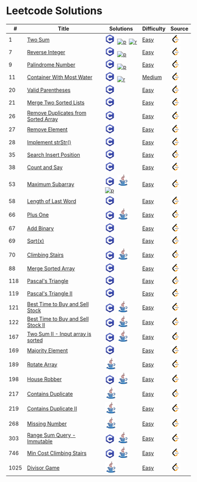 #    Leetcode Solutions



| #    | Title                | Solutions                                        | Difficulty        |  Source  |
| ----| ------------      | ----------------------------------          | ----------        | ----------   |
| 1    | [Two Sum][1] |[![c]][1sc]&nbsp;&nbsp;[![p]][1sp]&nbsp;&nbsp;[![r]][1sr] | [Easy][e]         | [![l]][1l]     |
| 7 | [Reverse Integer][7] | [![c]][7sc]&nbsp;&nbsp;[![p]][7sp] |[Easy][e]  |[![l]][7l]  |
| 9 |[Palindrome Number][9]  |[![c]][9sc]&nbsp;&nbsp;[![p]][9sp]  |[Easy][e] |[![l]][9l]  |
| 11 |[Container With Most Water][11]  |[![c]][11sc]&nbsp;&nbsp;[![r]][11sr]  |[Medium][m] |[![l]][11l]  |
| 20 |[Valid Parentheses][20]  |[![c]][20sc]  |[Easy][e] |[![l]][20l]  |
| 21 |[Merge Two Sorted Lists][21] |[![c]][21sc]  |[Easy][e] |[![l]][21l]  |
| 26 |[Remove Duplicates from Sorted Array][26] |[![c]][26sc]  |[Easy][e] |[![l]][26l]  |
| 27 |[Remove Element][27] |[![c]][27sc]  |[Easy][e] |[![l]][27l]  |
| 28 |[Implement strStr()][28] |[![c]][28sc]  |[Easy][e] |[![l]][28l]  |
| 35 |[Search Insert Position][35] |[![c]][35sc]  |[Easy][e] |[![l]][35l]  |
| 38 |[Count and Say][38] |[![c]][38sc]  |[Easy][e] |[![l]][38l]  |
| 53 |[Maximum Subarray][53] |[![c]][53sc]&nbsp;&nbsp;[![j]][53sj]&nbsp;&nbsp;[![p]][53sp]  |[Easy][e] |[![l]][53l]  |
| 58 |[Length of Last Word][58] |[![c]][58sc]  |[Easy][e] |[![l]][58l]  |
| 66 |[Plus One][66] |[![c]][66sc]&nbsp;&nbsp;[![j]][66sj]  |[Easy][e] |[![l]][66l]  |
| 67 |[Add Binary][67] |[![c]][67sc]  |[Easy][e] |[![l]][67l]  |
| 69 |[Sqrt(x)][69] |[![c]][69sc]  |[Easy][e] |[![l]][69l]  |
| 70 |[Climbing Stairs][70] |[![c]][70sc]&nbsp;&nbsp;[![j]][70sj]  |[Easy][e] |[![l]][70l]  |
| 88 |[Merge Sorted Array][88] |[![c]][70sc] |[Easy][e] |[![l]][88l]  |
| 118 |[Pascal's Triangle][118] |[![c]][118sc] |[Easy][e] |[![l]][118l]  |
| 119 |[Pascal's Triangle II][119] |[![c]][119sc] |[Easy][e] |[![l]][119l]  |
| 121 |[Best Time to Buy and Sell Stock][121] |[![c]][121sc]&nbsp;&nbsp;[![j]][121sj]   |[Easy][e] |[![l]][121l]  |
| 122 |[Best Time to Buy and Sell Stock II][122] |[![c]][122sc]&nbsp;&nbsp;[![j]][122sj]  |[Easy][e] |[![l]][122l]  |
| 167 |[Two Sum II - Input array is sorted][167] |[![c]][167sc]&nbsp;&nbsp;[![j]][167sj]  |[Easy][e] |[![l]][167l]  |
| 169 |[Majority Element][169] |[![c]][169sc] |[Easy][e] |[![l]][169l]  |
| 189 |[Rotate Array][189] |[![j]][189sj] |[Easy][e] |[![l]][189l]  |
| 198 |[House Robber][198] |[![c]][198sc]&nbsp;&nbsp;[![j]][198sj]  |[Easy][e] |[![l]][198l]  |
| 217 |[Contains Duplicate][217] |[![j]][217sj]  |[Easy][e] |[![l]][217l]  |
| 219 |[Contains Duplicate II][219] |[![j]][219sj]  |[Easy][e] |[![l]][219l]  |
| 268 |[Missing Number][268] |[![j]][268sj] |[Easy][e] |[![l]][268l]  |
| 303 |[Range Sum Query - Immutable][303] |[![c]][303sc]&nbsp;&nbsp;[![j]][303sj]  |[Easy][e] |[![l]][303l]  |
| 746 |[Min Cost Climbing Stairs][746] |[![c]][746sc]&nbsp;&nbsp;[![j]][746sj]  |[Easy][e] |[![l]][746l]  |
| 1025 |[Divisor Game][1025] |[![j]][1025sj]  |[Easy][e] |[![l]][1025l]  |

[p]:./ico/python.ico
[r]:./ico/rust.ico
[l]:./ico/leetcode.png
[c]:./ico/c.png
[j]:./ico/java.png

[e]:./Easy
[m]:./Medium
[h]:./Hard

[1]:./Easy/0001-Two%20Sum/README.md#1-two-sum
[7]:./Easy/0007-Reverse%20Integer/README.md#7-reverse-Integer
[9]:./Easy/0009-Palindrome%20Number/README.md#9-palindrome-number
[11]:./Medium/0011-Container%20With%20Most%20Water/README.md#11-container-with-most-water
[20]:./Easy/0020-Valid%20Parentheses/README.md#20-valid-parentheses
[21]:./Easy/0021-Merge%20Two%20Sorted%20Lists/README.md#21-merge-two-sorted-lists
[26]:./Easy/0026-Remove%20Duplicates%20from%20Sorted%20Array/README.md#26-remove-duplicates-from-sorted-array
[27]:./Easy/0027-Remove%20Element/README.md#27-remove-element
[28]:./Easy/0028-Implement%20strStr()/README.md#28-implement-strstr
[35]:./Easy/0035-Search%20Insert%20Position/README.md#35-search-insert-position
[38]:./Easy/0038-Count%20and%20Say/README.md#38-count-and-say
[53]:./Easy/0053-Maximum%20Subarray/README.md#53-maximum-subarray
[58]:./Easy/0058-Length%20of%20Last%20Word/README.md#58-length-of-last-word
[66]:./Easy/0066-Plus%20One/README.md#66-plus-one
[67]:./Easy/0067-Add%20Binary/README.md#67-add-binary
[69]:./Easy/0069-Sqrt(x)/README.md#69-sqrtx
[70]:./Easy/0070-Climbing%20Stairs/README.md#70-climbing-stairs
[88]:./Easy/0088-Merge%20Sorted%20Array/README.md#88-merge-sorted-array
[118]:./Easy/0118-Pascal's%20Triangle/README.md#118-pascal's-triangle
[119]:./Easy/0119-Pascal's%20Triangle%20II/README.md#119-pascal's-triangle-ii
[121]:./Easy/0121-Best%20Time%20to%20Buy%20and%20Sell%20Stock/README.md#121-best-time-to-buy-and-sell-stock
[122]:./Easy/0122-Best%Time%20to%20Buy%20and%20Sell%20Stock%20II#122-best-time-to-buy-and-sell-stock-ii
[167]:./Easy/0167-Two%20Sum%20II%20-%20Input%20array%20is%20sorted/README.md#167-two-sum-ii---input-array-is-sorted
[169]:.Easy/0169-Majority%20Element/README.md#169-majority-element
[189]:./Easy/0189-Rotate%20Array/README.md#189-ratate-array
[198]:./Easy/0198-House%20Robber/README.md#198-house-robber
[217]:./Easy/0217-Contains%20Duplicate/README.md#217-contains-duplicate
[219]:./Easy/0219-Contains%20Duplicate/README.md#219-contains-duplicate-ii
[268]:./Easy/0268-Missing%20Number/README.md#268-missing-number
[303]:./Easy/0303-Range%20Sum%20Query%20-%20Immutable/README.md#303-range-sum-query-immutable
[746]:./Easy/0746-Min%20Cost%20Climbing%20Stairs/README.md#746-min-cost-climbing-stairs
[1025]:./Easy/1025-Divisor%20Game/README.md#1025-divisor-game

[1sc]:./Easy/0001-Two%20Sum/README.md#solutions-c
[1sp]:./Easy/0001-Two%20Sum/README.md#solutions-python
[1sr]:./Easy/0001-Two%20Sum/README.md#solutions-rust
[7sc]:./Easy/0007-Reverse%20Integer/README.md#solutions-c
[7sp]:./Easy/0007-Reverse%20Integer/README.md#solutions-python
[9sp]:./Easy/0009-Palindrome%20Number/README.md#solutions-python
[9sc]:./Easy/0009-Palindrome%20Number/README.md#solutions-c
[11sr]:./Medium/0011-Container%20With%20Most%20Water/README.md#solutions-rust
[11sc]:./Medium/0011-Container%20With%20Most%20Water/README.md#solutions-c
[20sc]:./Easy/0020-Valid%20Parentheses/README.md#solutions-c
[21sc]:./Easy/0021-Merge%20Two%20Sorted%20Lists/README.md#solutions-c
[26sc]:./Easy/0026-Remove%20Duplicates%20from%20Sorted%20Array/README.md#solutions-c
[27sc]:./Easy/0027-Remove%20Element/README.md#solutions-c
[28sc]:./Easy/0028-Implement%20strStr()/README.md#solutions-c
[35sc]:./Easy/0035-Search%20Insert%20Position/README.md#solutions-c
[38sc]:./Easy/0038-Count%20and%20Say/README.md#solutions-c
[53sc]:./Easy/0053-Maximum%20Subarray/README.md#solutions-c
[53sp]:./Easy/0053-Maximum%20Subarray/README.md#solutions-python
[53sj]:./Easy/0053-Maximum%20Subarray/README.md#solutions-java
[58sc]:./Easy/0058-Length%20of%20Last%20Word/README.md#solutions-c
[66sc]:./Easy/0066-Plus%20One/README.md#solutions-c
[66sj]:./Easy/0066-Plus%20One/README.md#solutions-java
[67sc]:./Easy/0067-Add%20Binary/README.md#solutions-c
[69sc]:./Easy/0069-Sqrt(x)/README.md#solutions-c
[70sc]:./Easy/0070-Climbing%20Stairs/README.md#solutions-c
[70sj]:./Easy/0070-Climbing%20Stairs/README.md#solutions-java
[88sc]:./Easy/0088-Merge%20Sorted%20Array/README.md#solutions-c
[118sc]:./Easy/0118-Pascal's%20Triangle/README.md#solutions-c
[119sc]:./Easy/0119-Pascal's%20Triangle%20II/README.md#solutions-c
[121sc]:./Easy/0121-Best%20Time%20to%20Buy%20and%20Sell%20Stock/README.md#solutions-c
[121sj]:./Easy/0121-Best%20Time%20to%20Buy%20and%20Sell%20Stock/README.md#solutions-java
[122sc]:./Easy/0122-Best%20Time%20to%20Buy%20and%20Sell%20Stock%20II/README.md#solutions-c
[122sj]:./Easy/0122-Best%20Time%20to%20Buy%20and%20Sell%20Stock%20II/README.md#solutions-java
[167sc]:./Easy/0167-Two%20Sum%20II%20-%20Input%20array%20is%20sorted/README.md#solutions-c
[167sj]:./Easy/0167-Two%20Sum%20II%20-%20Input%20array%20is%20sorted/README.md#solutions-java
[169sc]:./Easy/0169-Majority%20Element/README.md#solutions-c
[189sj]:./Easy/0189-Rotate%20Array/README.md#solutions-java
[198sj]:./Easy/0198-House%20Robber/README.md#solutions-java
[198sc]:./Easy/0198-House%20Robber/README.md#solutions-c
[217sj]:./Easy/0217-Contains%20Duplicate/README.md#solutions-java
[219sj]:./Easy/0219-Contains%20Duplicate/README.md#solutions-java
[268sj]:./Easy/0268-Missing%20Number/README.md#solutions-java
[303sc]:./Easy/0303-Range%20Sum%20Query%20-%20Immutable/README.md#solutions-c
[303sj]:./Easy/0303-Range%20Sum%20Query%20-%20Immutable/README.md#solutions-java
[746sc]:./Easy/0746-Min%20Cost%20Climbing%20Stairs/README.md#solutions-c
[746sj]:./Easy/0746-Min%20Cost%20Climbing%20Stairs/README.md#solutions-java
[1025sc]:./Easy/1025-Divisor%20Game/README.md#solutions-c
[1025sj]:./Easy/1025-Divisor%20Game/README.md#solutions-java


[1l]:https://leetcode.com/problems/two-sum/
[7l]:https://leetcode.com/problems/reverse-integer/
[9l]:https://leetcode.com/problems/palindrome-number/
[11l]:https://leetcode.com/problems/container-with-most-water/
[20l]:https://leetcode.com/problems/valid-parentheses/
[21l]:https://leetcode.com/problems/merge-two-sorted-lists/
[26l]:https://leetcode.com/problems/remove-duplicates-from-sorted-array/
[27l]:https://leetcode.com/problems/remove-element/
[28l]:https://leetcode.com/problems/implement-strstr/
[35l]:https://leetcode.com/problems/search-insert-position/
[38l]:https://leetcode.com/problems/count-and-say/
[53l]:https://leetcode.com/problems/maximum-subarray/
[58l]:https://leetcode.com/problems/length-of-last-word/
[66l]:https://leetcode-cn.com/problems/plus-one/
[67l]:https://leetcode-cn.com/problems/add-binary/
[69l]:https://leetcode.com/problems/sqrtx/
[70l]:https://leetcode.com/problems/climbing-stairs/
[88l]:https://leetcode.com/problems/merge-sorted-array/
[118l]:https://leetcode.com/problems/pascals-triangle/
[119l]:https://leetcode.com/problems/pascals-triangle-ii/
[121l]:https://leetcode.com/problems/best-time-to-buy-and-sell-stock/
[122l]:https://leetcode.com/problems/best-time-to-buy-and-sell-stock-ii/
[167l]:https://leetcode.com/problems/two-sum-ii-input-array-is-sorted/
[169l]:https://leetcode.com/problems/majority-element/
[189l]:https://leetcode.com/problems/rotate-array/
[198l]:https://leetcode.com/problems/house-robber/
[217l]:https://leetcode.com/problems/contains-duplicate/
[219l]:https://leetcode.com/problems/contains-duplicate-ii/
[268l]:https://leetcode.com/problems/missing-number/
[303l]:https://leetcode-cn.com/problems/range-sum-query-immutable/
[746l]:https://leetcode.com/problems/min-cost-climbing-stairs/
[1025l]:https://leetcode-cn.com/problems/divisor-game/